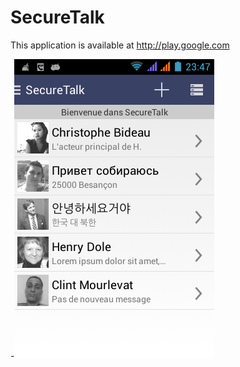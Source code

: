 SecureTalk
==========
This application is available at http://play.google.com

-![alt text](https://raw.githubusercontent.com/clintm90/SecureTalk/master/device-2014-12-21-234726.png)